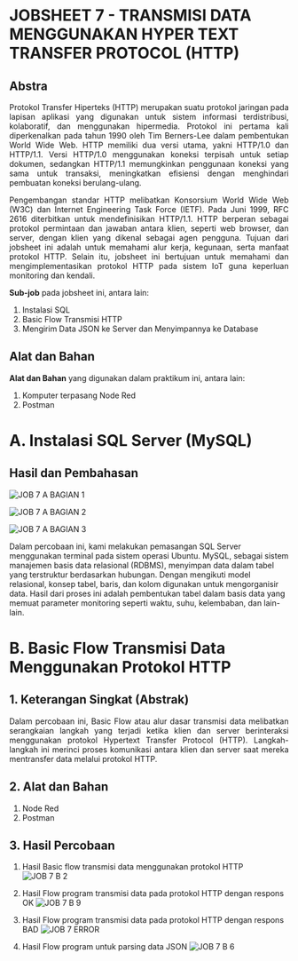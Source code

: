 # JOBSHEET 7 - TRANSMISI DATA MENGGUNAKAN HYPER TEXT TRANSFER PROTOCOL (HTTP)

## Abstra
<p align="justify">Protokol Transfer Hiperteks (HTTP) merupakan suatu protokol jaringan pada lapisan aplikasi yang digunakan untuk sistem informasi terdistribusi, kolaboratif, dan menggunakan hipermedia. Protokol ini pertama kali diperkenalkan pada tahun 1990 oleh Tim Berners-Lee dalam pembentukan World Wide Web. HTTP memiliki dua versi utama, yakni HTTP/1.0 dan HTTP/1.1. Versi HTTP/1.0 menggunakan koneksi terpisah untuk setiap dokumen, sedangkan HTTP/1.1 memungkinkan penggunaan koneksi yang sama untuk transaksi, meningkatkan efisiensi dengan menghindari pembuatan koneksi berulang-ulang.</p>

<p align="justify">Pengembangan standar HTTP melibatkan Konsorsium World Wide Web (W3C) dan Internet Engineering Task Force (IETF). Pada Juni 1999, RFC 2616 diterbitkan untuk mendefinisikan HTTP/1.1. HTTP berperan sebagai protokol permintaan dan jawaban antara klien, seperti web browser, dan server, dengan klien yang dikenal sebagai agen pengguna. Tujuan dari jobsheet ini adalah untuk memahami alur kerja, kegunaan, serta manfaat protokol HTTP. Selain itu, jobsheet ini bertujuan untuk memahami dan mengimplementasikan protokol HTTP pada sistem IoT guna keperluan monitoring dan kendali.
</p>

**Sub-job** pada jobsheet ini, antara lain:
1. Instalasi SQL
2. Basic Flow Transmisi HTTP
3. Mengirim Data JSON ke Server dan Menyimpannya ke Database

## Alat dan Bahan
**Alat dan Bahan** yang digunakan dalam praktikum ini, antara lain:
1) Komputer terpasang Node Red
2) Postman

# A. Instalasi SQL Server (MySQL)

## Hasil dan Pembahasan 

![JOB 7 A BAGIAN 1](https://github.com/ghinazhafirah/EMBEDDED/assets/151806874/85c55ae6-6b8a-4d46-a53f-b901670ff365)

![JOB 7 A BAGIAN 2](https://github.com/ghinazhafirah/EMBEDDED/assets/151806874/45a2a2b6-1e70-4f70-a4de-b29287fa7b34)

![JOB 7 A BAGIAN 3](https://github.com/ghinazhafirah/EMBEDDED/assets/151806874/572d630a-bfd4-4a35-ba64-ff576f87ba32)

Dalam percobaan ini, kami melakukan pemasangan SQL Server menggunakan terminal pada sistem operasi Ubuntu. MySQL, sebagai sistem manajemen basis data relasional (RDBMS), menyimpan data dalam tabel yang terstruktur berdasarkan hubungan. Dengan mengikuti model relasional, konsep tabel, baris, dan kolom digunakan untuk mengorganisir data. Hasil dari proses ini adalah pembentukan tabel dalam basis data yang memuat parameter monitoring seperti waktu, suhu, kelembaban, dan lain-lain.

# B. Basic Flow Transmisi Data Menggunakan Protokol HTTP 

## 1. Keterangan Singkat (Abstrak)
<p align="justify">Dalam percobaan ini, Basic Flow atau alur dasar transmisi data melibatkan serangkaian langkah yang terjadi ketika klien dan server berinteraksi menggunakan protokol Hypertext Transfer Protocol (HTTP). Langkah-langkah ini merinci proses komunikasi antara klien dan server saat mereka mentransfer data melalui protokol HTTP.

## 2. Alat dan Bahan
1. Node Red
2. Postman
   
## 3. Hasil Percobaan

1. Hasil Basic flow transmisi data menggunakan protokol HTTP
![JOB 7 B 2](https://github.com/ghinazhafirah/EMBEDDED/assets/151806874/9f12657d-c9af-4129-bd26-42d9fdd99e6f)

2. Hasil Flow program transmisi data pada protokol HTTP dengan respons OK
![JOB 7 B 9](https://github.com/ghinazhafirah/EMBEDDED/assets/151806874/6432365a-c557-4449-83a7-892c2bb0946e)

3. Hasil Flow program transmisi data pada protokol HTTP dengan respons BAD
![JOB 7 ERROR](https://github.com/ghinazhafirah/EMBEDDED/assets/151806874/52fcbc41-0613-4715-a222-1acd2f440fff)

4. Hasil Flow program untuk parsing data JSON
![JOB 7 B 6](https://github.com/ghinazhafirah/EMBEDDED/assets/151806874/222aa8ae-1a65-4462-a9ec-d19640e83ad8)


